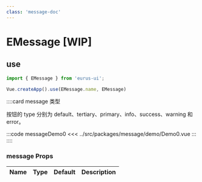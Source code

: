 ```yaml
---
class: 'message-doc'
---
```

# EMessage [WIP]

## use

```javascript
import { EMessage } from 'eurus-ui';

Vue.createApp().use(EMessage.name, EMessage)
```
::::card  message 类型

按钮的 type 分别为 default、tertiary、primary、info、success、warning 和 error。

:::code messageDemo0
<<< ../src/packages/message/demo/Demo0.vue
:::
::::
### message Props

| Name | Type | Default | Description |
| --- | --- | --- | --- |


